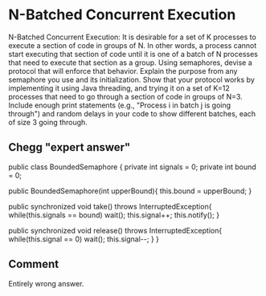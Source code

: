 # N-Batched Concurrent Execution

N-Batched Concurrent Execution: It is desirable for a set of K processes to execute a section of code in groups of N. In other words, a process cannot start executing that section of code until it is one of a batch of N processes that need to execute that section as a group. Using semaphores, devise a protocol that will enforce that behavior. Explain the purpose from any semaphore you use and its initialization. Show that your protocol works by implementing it using Java threading, and trying it on a set of K=12 processes that need to go through a section of code in groups of N=3. Include enough print statements (e.g., "Process i in batch j is going through") and random delays in your code to show different batches, each of size 3 going through.

## Chegg "expert answer"

public class BoundedSemaphore {
private int signals = 0;
private int bound   = 0;

public BoundedSemaphore(int upperBound){
    this.bound = upperBound;
}

public synchronized void take() throws InterruptedException{
    while(this.signals == bound) wait();
    this.signal++;
    this.notify();
}

public synchronized void release() throws InterruptedException{
    while(this.signal == 0) wait();
    this.signal--;
}
}

## Comment

Entirely wrong answer. 
